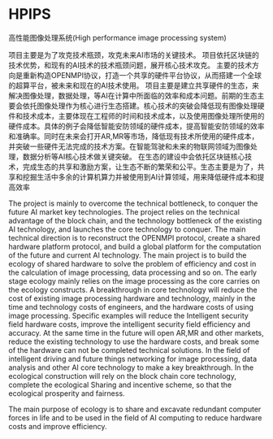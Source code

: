 # HPIPS
高性能图像处理系统(High performance image processing system)

  项目主要是为了攻克技术瓶颈，攻克未来AI市场的关键技术。
	项目依托区块链的技术优势，和现有的AI技术的技术瓶颈问题，展开核心技术攻克。
  主要的技术方向是重新构造OPENMPI协议，打造一个共享的硬件平台协议，从而搭建一个全球的超算平台，被未来和现在的AI技术使用。
	项目主要是建立共享硬件的生态，来解决图像处理，数据处理，等AI在计算中所面临的效率和成本问题。前期的生态主要会依托图像处理作为核心进行生态搭建。核心技术的突破会降低现有图像处理硬件和技术成本，主要体现在工程师的时间和技术成本，以及使用图像处理所使用的硬件成本。具体的例子会降低智能安防领域的硬件成本，提高智能安防领域的效率和准确率。同时在未来会打开AR,MR等市场，降低现有技术所使用的硬件成本，并突破一些硬件无法完成的技术方案。在智能驾驶和未来的物联网领域为图像处理，数据分析等AI核心技术做关键突破。
	在生态的建设中会依托区块链核心技术，完成生态的共享和激励方案，让生态不断的繁荣和公平。生态主要是为了，共享和挖掘生活中多余的计算机算力并被使用到AI计算领域，用来降低硬件成本和提高效率

The project is mainly to overcome the technical bottleneck, to conquer the future AI market key technologies.
  The project relies on the technical advantage of the block chain, and the technology bottleneck of the existing AI technology, and launches the core technology to conquer.
	The main technical direction is to reconstruct the OPENMPI protocol, create a shared hardware platform protocol, and build a global platform for the computation of the future and current AI technology. The main project is to build the ecology of shared hardware to solve the problem of efficiency and cost in the calculation of image processing, data processing and so on. The early stage ecology mainly relies on the image processing as the core carries on the ecology constructs. A breakthrough in core technology will reduce the cost of existing image processing hardware and technology, mainly in the time and technology costs of engineers, and the hardware costs of using image processing. Specific examples will reduce the Intelligent security field hardware costs, improve the intelligent security field efficiency and accuracy. At the same time in the future will open AR,MR and other markets, reduce the existing technology to use the hardware costs, and break some of the hardware can not be completed technical solutions.
	In the field of intelligent driving and future things networking for image processing, data analysis and other AI core technology to make a key breakthrough. In the ecological construction will rely on the block chain core technology, complete the ecological Sharing and incentive scheme, so that the ecological prosperity and fairness.

The main purpose of ecology is to share and excavate redundant computer forces in life and to be used in the field of AI computing to reduce hardware costs and improve efficiency.
